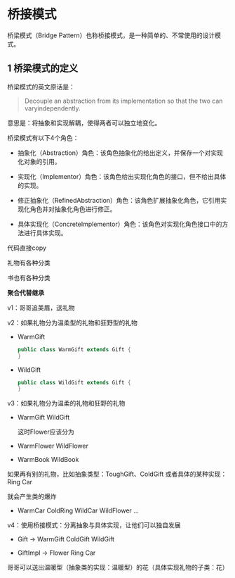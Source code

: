 # 桥接模式

桥梁模式（Bridge Pattern）也称桥接模式，是一种简单的、不常使用的设计模式。

## 1 桥梁模式的定义

桥梁模式的英文原话是：

> Decouple an abstraction from its implementation so that the two can varyindependently.

意思是：将抽象和实现解耦，使得两者可以独立地变化。

桥梁模式有以下4个角色：

- 抽象化（Abstraction）角色：该角色抽象化的给出定义，并保存一个对实现化对象的引用。

- 实现化（Implementor）角色：该角色给出实现化角色的接口，但不给出具体的实现。

- 修正抽象化（RefinedAbstraction）角色：该角色扩展抽象化角色，它引用实现化角色并对抽象化角色进行修正。

- 具体实现化（ConcreteImplementor）角色：该角色对实现化角色接口中的方法进行具体实现。



代码直接copy

礼物有各种分类

书也有各种分类



**聚合代替继承**

v1：哥哥追美眉，送礼物

v2：如果礼物分为温柔型的礼物和狂野型的礼物

- WarmGift

  ```java
  public class WarmGift extends Gift {
  }
  ```

- WildGift

  ```java
  public class WildGift extends Gift {
  }
  ```

v3：如果礼物分为温柔的礼物和狂野的礼物

- WarmGift WildGift

  这时Flower应该分为

- WarmFlower WildFlower

- WarmBook WildBook

如果再有别的礼物，比如抽象类型：ToughGift、ColdGift
或者具体的某种实现：Ring Car

就会产生类的爆炸

- WarmCar ColdRing WildCar WildFlower ...

v4：使用桥接模式：分离抽象与具体实现，让他们可以独自发展

- Gift -> WarmGift ColdGift WildGift

- GiftImpl -> Flower Ring Car

哥哥可以送出温暖型（抽象类的实现：温暖型）的花（具体实现礼物的子类：花）